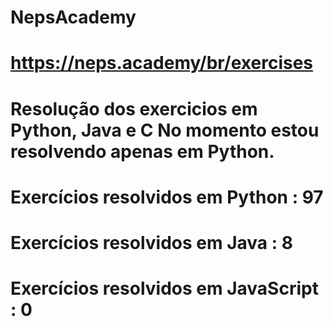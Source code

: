 # NepsAcademy
# https://neps.academy/br/exercises 
# Resolução dos exercicios em Python, Java e C No momento estou resolvendo apenas em Python.
# Exercícios resolvidos em Python : 97
# Exercícios resolvidos em Java : 8
# Exercícios resolvidos em JavaScript : 0
